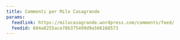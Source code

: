 ```yaml
---
title: Commenti per Milo Casagrande
params:
  feedlink: https://milocasagrande.wordpress.com/comments/feed/
  feedid: 604a8255ace78b375499d9a566160573
---
```

